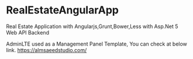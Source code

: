 # RealEstateAngularApp
Real Estate Application with Angularjs,Grunt,Bower,Less with Asp.Net 5 Web API Backend

AdminLTE used as a Management Panel Template, You can check at below link.
https://almsaeedstudio.com/
